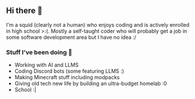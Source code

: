 ## Hi there 👋

I'm a squid (clearly not a human) who enjoys coding and is actively enrolled in high school >:(. Mostly a self-taught coder who will probably get a job in some software development area but I have no idea :/

### Stuff I've been doing 🔭
- Working with AI and LLMS
- Coding Discord bots (some featuring LLMS :)
- Making Minecraft stuff including modpacks
- Giving old tech new life by building an ultra-budget homelab :0
- School :|

<!--
**squid1127/squid1127** is a ✨ _special_ ✨ repository because its `README.md` (this file) appears on your GitHub profile.

Here are some ideas to get you started:

- 🔭 I’m currently working on ...
- 🌱 I’m currently learning ...
- 👯 I’m looking to collaborate on ...
- 🤔 I’m looking for help with ...
- 💬 Ask me about ...
- 📫 How to reach me: ...
- 😄 Pronouns: ...
- ⚡ Fun fact: ...
-->
